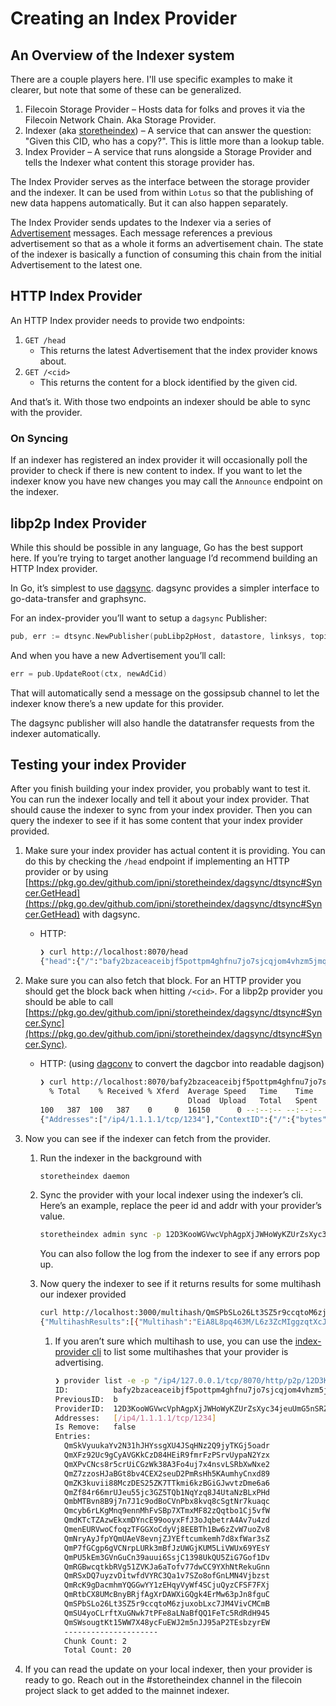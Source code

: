 # Creating an Index Provider

## An Overview of the Indexer system

There are a couple players here. I'll use specific examples to make it clearer,
but note that some of these can be generalized.

1. Filecoin Storage Provider – Hosts data for folks and proves it via the
Filecoin Network Chain. Aka Storage Provider.
2. Indexer (aka [storetheindex](https://github.com/ipni/storetheindex)) – A service that can answer the question:
"Given this CID, who has a copy?". This is little more than a lookup table.
3. Index Provider – A service that runs alongside a Storage Provider and tells
the Indexer what content this storage provider has.

The Index Provider serves as the interface between the storage provider and the
indexer. It can be used from within `Lotus` so that the publishing of new data
happens automatically. But it can also happen separately.

The Index Provider sends updates to the Indexer via a series of [Advertisement](https://github.com/ipni/storetheindex/blob/main/api/v0/ingest/schema/schema.ipldsch)
messages. Each message references a previous advertisement so that as a whole it
forms an advertisement chain. The state of the indexer is basically a function
of consuming this chain from the initial Advertisement to the latest one.

## HTTP Index Provider

An HTTP Index provider needs to provide two endpoints:

1. `GET /head`
    - This returns the latest Advertisement that the index provider knows about.
2. `GET /<cid>`
    - This returns the content for a block identified by the given cid.

And that’s it. With those two endpoints an indexer should be able to sync with the provider.

### On Syncing

If an indexer has registered an index provider it will occasionally poll the provider to check if there is new content to index. If you want to let the indexer know you have new changes you may call the `Announce` endpoint on the indexer.

## libp2p Index Provider

While this should be possible in any language, Go has the best support here. If you’re trying to target another language I’d recommend building an HTTP Index provider.

In Go, it’s simplest to use [dagsync](https://github.com/ipni/storetheindex/blob/main/dagsync). dagsync provides a simpler interface to go-data-transfer and graphsync. 

For an index-provider you’ll want to setup a `dagsync` Publisher:

```go
pub, err := dtsync.NewPublisher(pubLibp2pHost, datastore, linksys, topicName)
```

And when you have a new Advertisement you’ll call:

```go
err = pub.UpdateRoot(ctx, newAdCid)
```

That will automatically send a message on the gossipsub channel to let the indexer know there’s a new update for this provider.

The dagsync publisher will also handle the datatransfer requests from the indexer automatically.

## Testing your index Provider

After you finish building your index provider, you probably want to test it. You can run the indexer locally and tell it about your index provider. That should cause the indexer to sync from your index provider. Then you can query the indexer to see if it has some content that your index provider provided.

1. Make sure your index provider has actual content it is providing. You can do this by checking the `/head` endpoint if implementing an HTTP provider or by using [https://pkg.go.dev/github.com/ipni/storetheindex/dagsync/dtsync#Syncer.GetHead](https://pkg.go.dev/github.com/ipni/storetheindex/dagsync/dtsync#Syncer.GetHead) with dagsync.
    - HTTP:
        
        ```bash
        ❯ curl http://localhost:8070/head
        {"head":{"/":"bafy2bzaceaceibjf5pottpm4ghfnu7jo7sjcqjom4vhzm5jmq7domxun5vor4"},"sig":{"/":{"bytes":"nPm4HNlVZxOuNZ0ujKbP7YT7eGpenOHfSzrhRid0dTyz1HHKalLZwIHWL+sArsEVuMvKrL0hVqKkBwz/9aMvAA=="}},"pubkey":{"/":{"bytes":"CAESIGNJlqCl/NPKn3FCWNtWmWCjzJ7qb7ClJZQJg3tHDDk2"}}}
        ```
        
2. Make sure you can also fetch that block. For an HTTP provider you should get the block back when hitting `/<cid>`. For a libp2p provider you should be able to call [https://pkg.go.dev/github.com/ipni/storetheindex/dagsync/dtsync#Syncer.Sync](https://pkg.go.dev/github.com/ipni/storetheindex/dagsync/dtsync#Syncer.Sync). 
    - HTTP: (using [dagconv](https://github.com/marcopolo/dagconv) to convert the dagcbor into readable dagjson)
        
        ```bash
        ❯ curl http://localhost:8070/bafy2bzaceaceibjf5pottpm4ghfnu7jo7sjcqjom4vhzm5jmq7domxun5vor4 | dagconv
          % Total    % Received % Xferd  Average Speed   Time    Time     Time  Current
                                         Dload  Upload   Total   Spent    Left  Speed
        100   387  100   387    0     0  16150      0 --:--:-- --:--:-- --:--:-- 24187
        {"Addresses":["/ip4/1.1.1.1/tcp/1234"],"ContextID":{"/":{"bytes":"Li90ZXN0ZGF0YS9zYW1wbGUtdjEtMi5jYXI"}},"Entries":{"/":"bafy2bzacedqhptd3zimn4s343zeo7kh3db5u6qhhkmj4c4cj3bb6qmx4hpoaa"},"IsRm":false,"Metadata":{"/":{"bytes":"kIDAAQ"}},"Provider":"12D3KooWGVwcVphAgpXjJWHoWyKZUrZsXyc34jeuUmG5nSRZyuQq","Signature":{"/":{"bytes":"CiQIARIgY0mWoKX808qfcUJY21aZYKPMnupvsKUllAmDe0cMOTYSGy9pbmRleGVyL2luZ2VzdC9hZFNpZ25hdHVyZRoiEiDz/sR3sFRE00i6BiMdR44x+gVoCZ2bNO0M4D/ij9zhLSpAnXO8PlnJf8OIVM5MVnn0GJezOge72+r09Tju5eXxFvA/isXwRc1OLdPsX6CFtRrMi1hufja56tJv6Zib8TghAQ"}}}
        ```
        
3. Now you can see if the indexer can fetch from the provider.
    1. Run the indexer in the background with
        
        ```bash
        storetheindex daemon
        ```
        
    2. Sync the provider with your local indexer using the indexer’s cli. Here’s an example, replace the peer id and addr with your provider’s value.
        
        ```bash
        storetheindex admin sync -p 12D3KooWGVwcVphAgpXjJWHoWyKZUrZsXyc34jeuUmG5nSRZyuQq --addr "/ip4/127.0.0.1/tcp/8070/http/p2p/12D3KooWGVwcVphAgpXjJWHoWyKZUrZsXyc34jeuUmG5nSRZyuQq"
        ```
        
        You can also follow the log from the indexer to see if any errors pop up.
        
    3. Now query the indexer to see if it returns results for some multihash our indexer provided
        
        ```bash
        curl http://localhost:3000/multihash/QmSPbSLo26Lt3SZ5r9ccqtoM6zjuxobLxc7JM4VivCMCmB     
        {"MultihashResults":[{"Multihash":"EiA8L8pq463M/L6z3ZcMIggzqtXcJSB3RoZn9W9qT+cEvg==","ProviderResults":[{"ContextID":"Li90ZXN0ZGF0YS9zYW1wbGUtdjEtMi5jYXI=","Metadata":{"ProtocolID":3145744,"Data":""},"Provider":{"ID":"12D3KooWFtqYPKGKPJqtTAnNLR84SphEChUfRud3bbfskK6561r5","Addrs":["/ip4/1.1.1.1/tcp/1234"]}},{"ContextID":"Li90ZXN0ZGF0YS9zYW1wbGUtdjEtMi5jYXI=","Metadata":{"ProtocolID":3145744,"Data":""},"Provider":{"ID":"12D3KooWGVwcVphAgpXjJWHoWyKZUrZsXyc34jeuUmG5nSRZyuQq","Addrs":["/ip4/1.1.1.1/tcp/1234"]}}]}]}
        ```
        
        1. If you aren’t sure which multihash to use, you can use the [index-provider cli](https://github.com/ipni/index-provider/tree/main/cmd/provider) to list some multihashes that your provider is advertising.
            
            ```bash
            ❯ provider list -e -p "/ip4/127.0.0.1/tcp/8070/http/p2p/12D3KooWGVwcVphAgpXjJWHoWyKZUrZsXyc34jeuUmG5nSRZyuQq"
            ID:          bafy2bzaceaceibjf5pottpm4ghfnu7jo7sjcqjom4vhzm5jmq7domxun5vor4
            PreviousID:  b
            ProviderID:  12D3KooWGVwcVphAgpXjJWHoWyKZUrZsXyc34jeuUmG5nSRZyuQq
            Addresses:   [/ip4/1.1.1.1/tcp/1234]
            Is Remove:   false
            Entries:
              QmSkVyuukaYv2N31hJHYssgXU4JSqHNz2Q9jyTKGj5oadr
              QmXFz92Uc9gCyAVGKkCzD84HEiR9fmrFzPSrvUypaN2Yzx
              QmXPvCNcs8r5crUiCGzWk38A3Fo4uj7x4nsvLSRbXwNxe2
              QmZ7zzosHJaBGt8bv4CEX2seuD2PmRsHh5KAumhyCnxd89
              QmZK3kuvii88MczDES25ZK7TTkmi6kzBGiGJwvtzDme6a6
              QmZf84r66mrUJeu55jc3GZ5TQb1NqYzq8J4UtaNzBLxPHd
              QmbMTBvn8B9j7n7J1c9odBoCVnPbx8kvq8cSgtNr7kuaqc
              Qmcyb6rLKgMnq9ennMhFvSBp7XTmxMF82zQqtbo1Cj5vfW
              QmdKTcTZAzwEkxmDYncE99ooyxFfJ3oJqbetrA4Av7u4zd
              QmenEURVwoCfoqzTFGGXoCdyVj8EEBTh1Bw6zZvW7uoZv8
              QmNryAyJfpYQmUAeV8evnjZJYEftcumkemh7d8xfWar3sZ
              QmP7fGCgp6gVCNrpLURk3mBfJzUWGjKUM5LiVWUx69YEsY
              QmPU5kEm3GVnGuCn39auui6SsjC1398UkQU5ZiG7Gof1Dv
              QmRGBwcqtkbRVg51ZVKJa6aTofv77dwCC9YXhNtRekuGnn
              QmRSxDQ7uyzvDitwfdVYRC3Qa1v7SZo8ofGnLMN4Vjbzst
              QmRcK9gDacmhmYQGGwYY1zEHqyVyWf4SCjuQyzCFSF7FXj
              QmRtbCX8UMcBnyBRjfAgXrDAWXiGQgk4ErMw63pJn8fguC
              QmSPbSLo26Lt3SZ5r9ccqtoM6zjuxobLxc7JM4VivCMCmB
              QmSU4yoCLrftXuGNwk7tPFe8aLNaBfQQ1FeTc5RdRdH945
              QmSWsougtKt15WW7X48ycFuEWJ2m5nJJ95aP2TEsbzyrEW
              ---------------------
              Chunk Count: 2
              Total Count: 20
            ```

4. If you can read the update on your local indexer, then your provider is ready to go. Reach out in the #storetheindex channel in the filecoin project slack to get added to the mainnet indexer.
